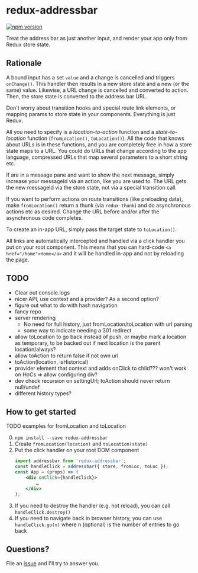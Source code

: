 # redux-addressbar

[![npm version](https://badge.fury.io/js/redux-addressbar.svg)](http://badge.fury.io/js/redux-addressbar)
<!--
[![travis build information](https://api.travis-ci.org/wmertens/redux-addressbar.svg)](https://travis-ci.org/wmertens/redux-addressbar)
[![Coverage Status](https://coveralls.io/repos/wmertens/redux-addressbar/badge.svg?branch=master)](https://coveralls.io/r/wmertens/redux-addressbar?branch=master)
-->

Treat the address bar as just another input, and render your app only from Redux store state.

## Rationale

A bound input has a set `value` and a change is cancelled and triggers `onChange()`. This handler then results in a new store state and a new (or the same) value. Likewise, a URL change is cancelled and converted to action. Then, the store state is converted to the address bar URL.

Don't worry about transition hooks and special route link elements, or mapping params to store state in your components. Everything is just Redux.

All you need to specify is a *location-to-action* function and a *state-to-location* function (`fromLocation()`, `toLocation()`). All the code that knows about URLs is in these functions, and you are completely free in how a store state maps to a URL. You could do URLs that change according to the app language, compressed URLs that map several parameters to a short string etc.

If are in a message pane and want to show the next message, simply increase your messageId via an action, like you are used to. The URL gets the new messageId via the store state, not via a special transition call.

If you want to perform actions on route transitions (like preloading data), make `fromLocation()` return a thunk (via `redux-thunk`) and do asynchronous actions etc as desired. Change the URL before and/or after the asynchronous code completes.

To create an in-app URL, simply pass the target state to `toLocation()`.

All links are automatically intercepted and handled via a click handler you put on your root component. This means that you can hard-code `<a href="/home">Home</a>` and it will be handled in-app and not by reloading the page.

## TODO

* Clear out console.logs
* nicer API, use context and a provider? As a second option?
* figure out what to do with hash navigation
* fancy repo
* server rendering
	* No need for full history, just fromLocation/toLocation with url parsing
	* some way to indicate needing a 301 redirect
* allow toLocation to go back instead of push, or maybe mark a location as temporary, to be backed out if next location is the parent location/always?
* allow toAction to return false if not own url
* toAction(location, isHistorical)
* provider element that context and adds onClick to child??? won't work on HoCs => allow configuring div?
* dev check recursion on settingUrl; toAction should never return null/undef
* different history types?

## How to get started

TODO examples for fromLocation and toLocation

0. `npm install --save redux-addressbar`
1. Create `fromLocation(location)` and `toLocation(state)`
2. Put the click handler on your root DOM component
	```jsx
	import addressbar from 'redux-addressbar';
	const handleClick = addressbar({ store, fromLoc, toLoc });
	const App = (props) => (
		<div onClick={handleClick}>
			…
		</div>
	);
	```
3. If you need to destroy the handler (e.g. hot reload), you can call `handleClick.destroy()`
4. If you need to navigate back in browser history, you can use `handleClick.go(n)` where n (optional) is the number of entries to go back

## Questions?

File an [issue](https://github.com/wmertens/redux-addressbar/issues) and I'll try to answer you.
